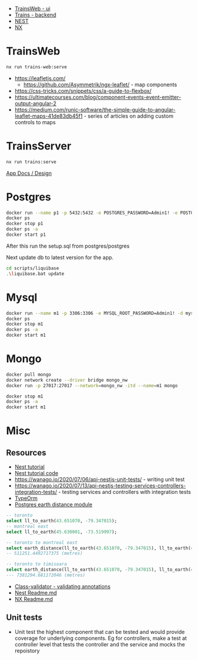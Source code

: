 - [TrainsWeb - ui](#TrainsWeb)
- [Trains - backend](#TrainsServer)
- [NEST](#Nest)
- [NX](#NX)

# TrainsWeb

```bash
nx run trains-web:serve
```

- https://leafletjs.com/
    - https://github.com/Asymmetrik/ngx-leaflet/ - map components
- https://css-tricks.com/snippets/css/a-guide-to-flexbox/
- https://ultimatecourses.com/blog/component-events-event-emitter-output-angular-2
- https://medium.com/runic-software/the-simple-guide-to-angular-leaflet-maps-41de83db45f1 - series of articles on adding custom controls to maps

# TrainsServer

```bash
nx run trains:serve
```

[App Docs / Design](docs/README.md)


# Postgres

```bash
docker run --name p1 -p 5432:5432 -e POSTGRES_PASSWORD=Admin1! -e POSTGRES_HOST_AUTH_METHOD=password -d postgres
docker ps
docker stop p1
docker ps -a
docker start p1
```

After this run the setup.sql from postgres/postgres

Next update db to latest version for the app.

```bash
cd scripts/liquibase
.\liquibase.bat update
```

# Mysql

```bash
docker run --name m1 -p 3306:3306 -e MYSQL_ROOT_PASSWORD=Admin1! -d mysql --character-set-server=utf8mb4 --collation-server=utf8mb4_unicode_ci
docker ps
docker stop m1
docker ps -a
docker start m1
```

# Mongo

```bash
docker pull mongo
docker network create --driver bridge mongo_nw
docker run -p 27017:27017 --network=mongo_nw -itd --name=m1 mongo

docker stop m1
docker ps -a
docker start m1
```

# Misc

## Resources

- [Nest tutorial](https://wanago.io/courses/api-with-nestjs/)
- [Nest tutorial code](https://github.com/mwanago/nestjs-typescript)
- https://wanago.io/2020/07/06/api-nestjs-unit-tests/ - writing unit test
- https://wanago.io/2020/07/13/api-nestjs-testing-services-controllers-integration-tests/ - testing services and controllers with integration tests
- [TypeOrm](https://github.com/typeorm/typeorm)
- [Postgres earth distance module](https://www.postgresql.org/docs/9.2/earthdistance.html)

```sql
-- toronto
select ll_to_earth(43.651070, -79.347015);
-- montreal east
select ll_to_earth(45.630001, -73.519997);

-- toronto to montreal east
select earth_distance(ll_to_earth(43.651070, -79.347015), ll_to_earth(45.630001, -73.519997));
-- 511251.4492717375 (metres)

-- toronto to timisoara
select earth_distance(ll_to_earth(43.651070, -79.347015), ll_to_earth(45.75372, 21.22571));
--- 7381294.681172046 (metres)
```
- [Class-validator - validating annotations](https://github.com/typestack/class-validator)
- [Nest Readme.md](Docs/Nest.md)
- [NX Readme.md](Docs/NX.md)


## Unit tests

- Unit test the highest component that can be tested and would provide coverage for underlying components. Eg for controllers,
  make a test at controller level that tests the controller and the service and mocks the repoistory
